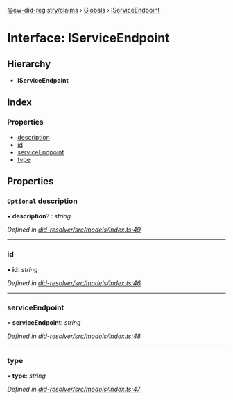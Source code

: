 [@ew-did-registry/claims](../README.md) › [Globals](../globals.md) › [IServiceEndpoint](iserviceendpoint.md)

# Interface: IServiceEndpoint

## Hierarchy

* **IServiceEndpoint**

## Index

### Properties

* [description](iserviceendpoint.md#optional-description)
* [id](iserviceendpoint.md#id)
* [serviceEndpoint](iserviceendpoint.md#serviceendpoint)
* [type](iserviceendpoint.md#type)

## Properties

### `Optional` description

• **description**? : *string*

*Defined in [did-resolver/src/models/index.ts:49](https://github.com/energywebfoundation/ew-did-registry/blob/809ce1c/packages/did-resolver/src/models/index.ts#L49)*

___

###  id

• **id**: *string*

*Defined in [did-resolver/src/models/index.ts:46](https://github.com/energywebfoundation/ew-did-registry/blob/809ce1c/packages/did-resolver/src/models/index.ts#L46)*

___

###  serviceEndpoint

• **serviceEndpoint**: *string*

*Defined in [did-resolver/src/models/index.ts:48](https://github.com/energywebfoundation/ew-did-registry/blob/809ce1c/packages/did-resolver/src/models/index.ts#L48)*

___

###  type

• **type**: *string*

*Defined in [did-resolver/src/models/index.ts:47](https://github.com/energywebfoundation/ew-did-registry/blob/809ce1c/packages/did-resolver/src/models/index.ts#L47)*
